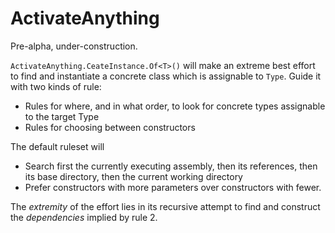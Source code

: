 # ActivateAnything

Pre-alpha, under-construction.

`ActivateAnything.CeateInstance.Of<T>()` will make an extreme best effort to find and instantiate a concrete class which is assignable to `Type`. Guide it with two kinds of rule:


- Rules for where, and in what order, to look for concrete types assignable to the target Type
- Rules for choosing between constructors

The default ruleset will
- Search first the currently executing assembly, then its references, then its base directory, then the current working directory
- Prefer constructors with more parameters over constructors with fewer.

The <em>extremity</em> of the effort lies in its recursive attempt to find and construct the <em>dependencies</em> implied by rule 2.
